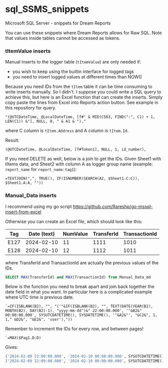 # sql_SSMS_snippets
Microsoft SQL Server - snippets for Dream Reports

You can use these snippets where Dream Reports allows for Raw SQL. 
Note that values inside tables cannot be accessed as tokens.

### tItemValue inserts
Manual inserts to the logger table (`tItemValue`) are only needed if:
- you wish to keep using the builtin interface for logged tags
- you need to insert logged values at different times than NOW()

Because you need IDs from the `tItem` table it can be time consuming to write inserts manually. So I didn't.
I suppose you could write a SQL query to achieve this, but here is an Excel function that can create the inserts. Simply copy paste the lines from Excel into Reports action button. See example in this repository for query.

```
"(@UTCDateTime, @LocalDateTime, [f#" & MID(C563, FIND(":", C1) + 1, LEN(C1)) &"], NULL, 0, " & A1 & "),"
```
where C column is `tItem.Address` and A column is `tItem.Id`.

Result:
```
(@UTCDateTime, @LocalDateTime, [f#Token1], NULL, 1, id_number),
```

If you need DELETE as well, below is a join to get the IDs. Given Sheet1 with tItems data, and Sheet2 with column A as logger group name (example: `report_name` for `report_name:tag1`):

```
=TEXTJOIN(",", TRUE(), IF(ISNUMBER(SEARCH(A2, $Sheet1.C:C)), $Sheet1.A:A, ""))
```

### Manual_Data inserts 
I recommend using my go script https://github.com/Rareshp/go-mssql-insert-from-excel

Otherwise you can create an Excel file, which should look like this:

| Tag | Date (text) | NumValue | TransferId | TransactionId |
| ---- | ---- | ---- | ---- | ---- |
| E127 | 2024-02-10 | 11 | 1111 | 1010 |
| E128 | 2024-02-10 | 12 | 1112 | 1011 |

where TransferId and TransactionId are actually the previous values of the IDs.
```SQL
SELECT MAX(TransferId) and MAX(TransactionId) from Manual_Data_md
```

Below is the function you need to break apart and join back together the date field in what you want. In particular here is a complicated example where UTC time is previous date.
```
`=IF(ISBLANK(B2), "", "('"&IF(ISBLANK(B2), "", TEXT(DATE(YEAR(B2), MONTH(B2), DAY(B2)-1), "yyyy-mm-dd")&" 22:00:00.000', '"&B2&" 00:00:00.000', SYSUTCDATETIME(), SYSDATETIME(), '"&A2&"', "&C2&", 1, 1," &D2&", "&E2&", 'user'),"))
```

Remember to increment the IDs for every row, and between pages!
```
`=MAX($Pag1.D:D)
```

Gives: 
```SQL
('2024-02-09 22:00:00.000', '2024-02-10 00:00:00.000', SYSUTCDATETIME(), SYSDATETIME(), 'E127', 11, 1, 1, 1111, 1010, 'user'),
('2024-02-09 22:00:00.000', '2024-02-10 00:00:00.000', SYSUTCDATETIME(), SYSDATETIME(), 'E128', 12, 1, 1, 1112, 1011, 'user'),
```
